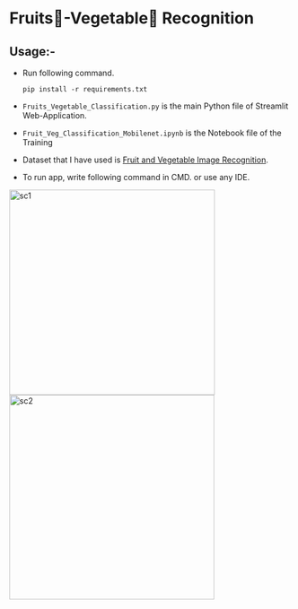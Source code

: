 # Fruits🍍-Vegetable🍅 Recognition
## Usage:-
- Run following command.

  ```
  pip install -r requirements.txt
  ```
- `Fruits_Vegetable_Classification.py` is the main Python file of Streamlit Web-Application. 
- `Fruit_Veg_Classification_Mobilenet.ipynb` is the Notebook file of the Training
- Dataset that I have used is [Fruit and Vegetable Image Recognition](https://www.kaggle.com/kritikseth/fruit-and-vegetable-image-recognition).
- To run app, write following command in CMD. or use any IDE.







<img width="366" alt="sc1" src="https://user-images.githubusercontent.com/87227143/165716858-14227b58-131a-49a4-9b59-5b5cd3f25ea2.PNG">
<img width="365" alt="sc2" src="https://user-images.githubusercontent.com/87227143/165716884-c3cc3994-da6c-4e37-a251-2cf4f28f662e.PNG">
